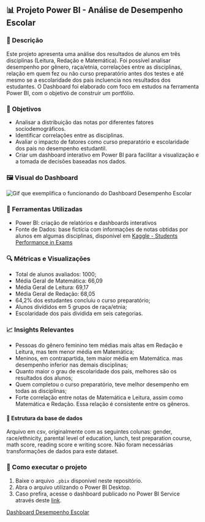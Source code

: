 ## 📊 Projeto Power BI - Análise de Desempenho Escolar

### 📄 Descrição
Este projeto apresenta uma análise dos resultados de alunos em três disciplinas (Leitura, Redação e Matemática). Foi possível analisar desempenho por gênero, raça/etnia, correlações entre as disciplinas, relação em quem fez ou não curso preparatório antes dos testes e até mesmo se a escolaridade dos pais incluencia nos resultados dos estudantes. O Dashboard foi elaborado com foco em estudos na ferramenta Power BI, com o objetivo de construir um portfólio.

### 📌 Objetivos
- Analisar a distribuição das notas por diferentes fatores sociodemográficos.
- Identificar correlações entre as disciplinas.
- Avaliar o impacto de fatores como curso preparatório e escolaridade dos pais no desempenho estudantil.
- Criar um dashboard interativo em Power BI para facilitar a visualização e a tomada de decisões baseadas nos dados.

### 🖼️ Visual do Dashboard

![Gif que exemplifica o funcionando do Dashboard Desempenho Escolar](https://i.imgur.com/I24MRbR.gif)


### 🧰 Ferramentas Utilizadas
- Power BI: criação de relatórios e dashboards interativos
- Fonte de Dados: base fictícia com informações de notas obtidas por alunos em algumas disciplinas, disponível em [Kaggle - Students Performance in Exams](https://www.kaggle.com/datasets/spscientist/students-performance-in-exams)

### 🔍 Métricas e Visualizações
- Total de alunos avaliados: 1000;
- Média Geral de Matemática: 66,09
- Média Geral de Leitura: 69,17
- Média Geral de Redação: 68,05
- 64,2% dos estudantes concluiu o curso preparatório;
- Alunos divididos em 5 grupos de raça/etnia;
- Escolaridade dos pais dividida em seis categorias.

### 📈 Insights Relevantes
- Pessoas do gênero feminino tem médias mais altas em Redação e Leitura, mas tem menor média em Matemática;
- Meninos, em contrapartida, tem maior média em Matemática. mas desempenho inferior nas demais disciplinas;
- Quanto maior o grau de escolaridade dos pais, melhores são os resultados dos alunos;
- Quem completou o curso preparatório, teve melhor desempenho em todas as disciplinas;
- Forte correlação entre notas de Matemática e Leitura, assim como Matemática e Redação. Essa relação é consistente entre os gêneros.

#### 📁 Estrutura da base de dados
Arquivo em csv, originalmente com as seguintes colunas: gender, race/ethnicity, parental level of education, lunch, test preparation course, math score, reading score e writing score. Não foram necessárias transformações de dados para este dataset.

### 🚀 Como executar o projeto
1. Baixe o arquivo `.pbix` disponível neste repositório.
2. Abra o arquivo utilizando o Power BI Desktop.
3. Caso prefira, acesse o dashboard publicado no Power BI Service através deste [link](https://app.powerbi.com/groups/me/reports/9eb1d5da-5bed-4226-bba5-0b3881b2f487?ctid=6b96a151-f51e-47e6-8e4b-4de8aa725605&pbi_source=linkShare).

[Dashboard Desempenho Escolar](https://github.com/jefersoncarmoo/Power-BI-Analise-Desempenho-Escolar/tree/main/Dashboard%20-%20Desempenho%20Escolar)
